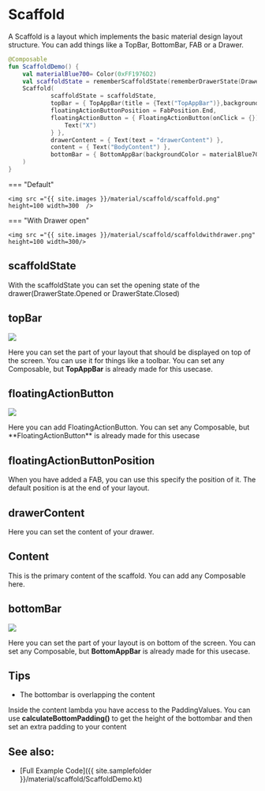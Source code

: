 <!---
This is the API of version 1.1.1
-->
# Scaffold

A Scaffold is a layout which implements the basic material design layout structure. You can add things like a TopBar, BottomBar, FAB or a Drawer.

```kotlin
@Composable
fun ScaffoldDemo() {
    val materialBlue700= Color(0xFF1976D2)
    val scaffoldState = rememberScaffoldState(rememberDrawerState(DrawerValue.Open))
    Scaffold(
            scaffoldState = scaffoldState,
            topBar = { TopAppBar(title = {Text("TopAppBar")},backgroundColor = materialBlue700)  },
            floatingActionButtonPosition = FabPosition.End,
            floatingActionButton = { FloatingActionButton(onClick = {}){
                Text("X")
            } },
            drawerContent = { Text(text = "drawerContent") },
            content = { Text("BodyContent") },
            bottomBar = { BottomAppBar(backgroundColor = materialBlue700) { Text("BottomAppBar") } }
    )
}
```

=== "Default"

    <img src ="{{ site.images }}/material/scaffold/scaffold.png"  height=100 width=300  />


=== "With Drawer open"

    <img src ="{{ site.images }}/material/scaffold/scaffoldwithdrawer.png"  height=100 width=300/>



## scaffoldState
With the scaffoldState you can set the opening state of the drawer(DrawerState.Opened or DrawerState.Closed)


## topBar

<p align="left">
  <img src ="{{ site.images }}/material/scaffold/topappbar.png"  />
</p>

Here you can set the part of your layout that should be displayed on top of the screen. You can use it for things like a toolbar. You can set any Composable, but **TopAppBar** is already made for this usecase.

## floatingActionButton
<p align="left">
  <img src ="{{ site.images }}/material/scaffold/floatingactionbutton.png"  />
</p>
Here you can add FloatingActionButton. You can set any Composable, but **FloatingActionButton** is already made for this usecase

## floatingActionButtonPosition
When you have added a FAB, you can use this specify the position of it. The default position is at the end of your layout.
 
## drawerContent
Here you can set the content of your drawer.

## Content
This is the primary content of the scaffold. You can add any Composable here.

## bottomBar

<p align="left">
  <img src ="{{ site.images }}/material/scaffold/bottomappbar.png"  />
</p>

Here you can set the part of your layout is on bottom of the screen. You can set any Composable, but **BottomAppBar** is already made for this usecase.


## Tips

* The bottombar is overlapping the content

Inside the content lambda you have access to the PaddingValues. You can use **calculateBottomPadding()** to get the height of the bottombar and then set an extra padding to your content

## See also:
* [Full Example Code]({{ site.samplefolder }}/material/scaffold/ScaffoldDemo.kt)
